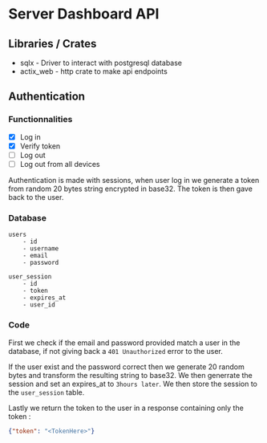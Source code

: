 # Server Dashboard API

## Libraries / Crates
* sqlx - Driver to interact with postgresql database
* actix_web - http crate to make api endpoints

## Authentication

### Functionnalities 
* [x] Log in
* [x] Verify token
* [ ] Log out
* [ ] Log out from all devices

Authentication is made with sessions, when user log in we generate a token from random 20 bytes string encrypted in base32. The token is then gave back to the user.

### Database  
```
users
    - id
    - username
    - email
    - password

user_session
    - id 
    - token
    - expires_at
    - user_id
```

### Code

First we check if the email and password provided match a user in the database, if not giving back a ``401 Unauthorized`` error to the user.

If the user exist and the password correct then we generate 20 random bytes and transform the resulting string to base32. We then generrate the session and set an expires_at to ``3hours later``.
We then store the session to the ``user_session`` table.

Lastly we return the token to the user in a response containing only the token : 
```json
{"token": "<TokenHere>"}
```
